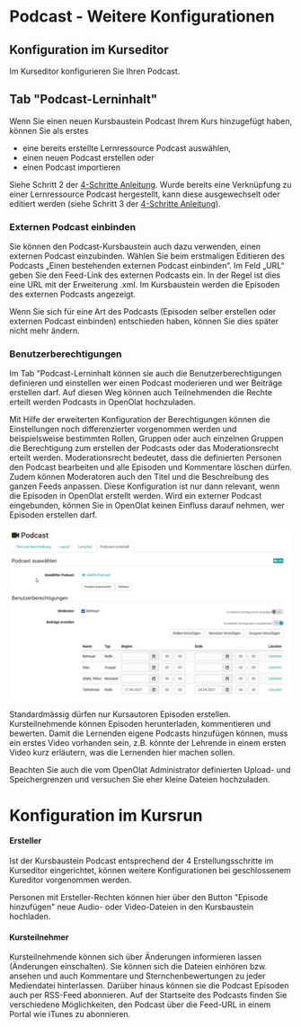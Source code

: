 # Podcast - Weitere Konfigurationen

## Konfiguration im Kurseditor

Im Kurseditor konfigurieren Sie Ihren Podcast.

## Tab "Podcast-Lerninhalt"

Wenn Sie einen neuen Kursbaustein Podcast Ihrem Kurs hinzugefügt haben, können
Sie als erstes

  * eine bereits erstellte Lernressource Podcast auswählen,
  * einen neuen Podcast erstellen oder
  * einen Podcast importieren

Siehe Schritt 2 der [4-Schritte Anleitung](Podcast+erstellen.html). Wurde
bereits eine Verknüpfung zu einer Lernressource Podcast hergestellt, kann
diese ausgewechselt oder editiert werden (siehe Schritt 3 der [4-Schritte
Anleitung](Podcast+erstellen.html)).

###  Externen Podcast einbinden

Sie können den Podcast-Kursbaustein auch dazu verwenden, einen externen
Podcast einzubinden. Wählen Sie beim erstmaligen Editieren des Podcasts „Einen
bestehenden externen Podcast einbinden“. Im Feld „URL“ geben Sie den Feed-Link
des externen Podcasts ein. In der Regel ist dies eine URL mit der Erweiterung
.xml. Im Kursbaustein werden die Episoden des externen Podcasts angezeigt.

Wenn Sie sich für eine Art des Podcasts (Episoden selber erstellen oder
externen Podcast einbinden) entschieden haben, können Sie dies später nicht
mehr ändern.

### Benutzerberechtigungen

Im Tab "Podcast-Lerninhalt können sie auch die Benutzerberechtigungen
definieren und einstellen wer einen Podcast moderieren und wer Beiträge
erstellen darf. Auf diesen Weg können auch Teilnehmenden die Rechte erteilt
werden Podcasts in OpenOlat hochzuladen.

Mit Hilfe der erweiterten Konfiguration der Berechtigungen können die
Einstellungen noch differenzierter vorgenommen werden und beispielsweise
bestimmten Rollen, Gruppen oder auch einzelnen Gruppen die Berechtigung zum
erstellen der Podcasts oder das Moderationsrecht erteilt werden.
Moderationsrecht bedeutet, dass die definierten Personen den Podcast
bearbeiten und alle Episoden und Kommentare löschen dürfen. Zudem können
Moderatoren auch den Titel und die Beschreibung des ganzen Feeds anpassen.
Diese Konfiguration ist nur dann relevant, wenn die Episoden in OpenOlat
erstellt werden. Wird ein externer Podcast eingebunden, können Sie in OpenOlat
keinen Einfluss darauf nehmen, wer Episoden erstellen darf.

![](assets/erstellen_erweiterte_Konfig.png)

Standardmässig dürfen nur Kursautoren Episoden erstellen. Kursteilnehmende
können Episoden herunterladen, kommentieren und bewerten. Damit die Lernenden
eigene Podcasts hinzufügen können, muss ein erstes Video vorhanden sein, z.B.
könnte der Lehrende in einem ersten Video kurz erläutern, was die Lernenden
hier machen sollen.

Beachten Sie auch die vom OpenOlat Administrator definierten Upload- und
Speichergrenzen und versuchen Sie eher kleine Dateien hochzuladen.

# Konfiguration im Kursrun

#### Ersteller

Ist der Kursbaustein Podcast entsprechend der 4 Erstellungsschritte im
Kurseditor eingerichtet, können weitere Konfigurationen bei geschlossenem
Kureditor vorgenommen werden.

Personen mit Ersteller-Rechten können hier über den Button "Episode
hinzufügen" neue Audio- oder Video-Dateien in den Kursbaustein hochladen.

#### Kursteilnehmer

Kursteilnehmende können sich über Änderungen informieren lassen (Änderungen
einschalten). Sie können sich die Dateien einhören bzw. ansehen und auch
Kommentare und Sternchenbewertungen zu jeder Mediendatei hinterlassen. Darüber
hinaus können sie die Podcast Episoden auch per RSS-Feed abonnieren.  Auf der
Startseite des Podcasts finden Sie verschiedene Möglichkeiten, den Podcast
über die Feed-URL in einem Portal wie iTunes zu abonnieren.

